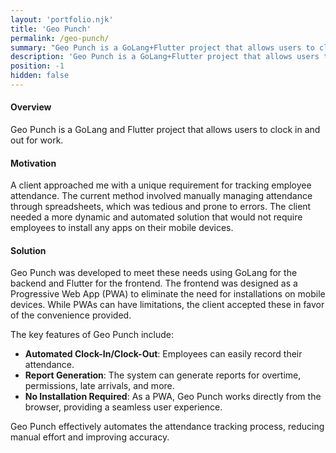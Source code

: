 ```yaml
---
layout: 'portfolio.njk'
title: 'Geo Punch'
permalink: /geo-punch/
summary: "Geo Punch is a GoLang+Flutter project that allows users to clock in and out for work"
description: 'Geo Punch is a GoLang+Flutter project that allows users to clock in and out for work'
position: -1
hidden: false
---
```


#### Overview

Geo Punch is a GoLang and Flutter project that allows users to clock in and out for work.

#### Motivation

A client approached me with a unique requirement for tracking employee attendance.
The current method involved manually managing attendance through spreadsheets,
which was tedious and prone to errors.
The client needed a more dynamic and automated solution that would not require
employees to install any apps on their mobile devices.

#### Solution

Geo Punch was developed to meet these needs using GoLang for the backend and
Flutter for the frontend. The frontend was designed as a Progressive Web App (PWA)
to eliminate the need for installations on mobile devices. While PWAs can have
limitations, the client accepted these in favor of the convenience provided.

The key features of Geo Punch include:
- **Automated Clock-In/Clock-Out**: Employees can easily record their attendance.
- **Report Generation**: The system can generate reports for overtime, permissions, late arrivals, and more.
- **No Installation Required**: As a PWA, Geo Punch works directly from the browser, providing a seamless user experience.

Geo Punch effectively automates the attendance tracking process, reducing manual effort and improving accuracy.
